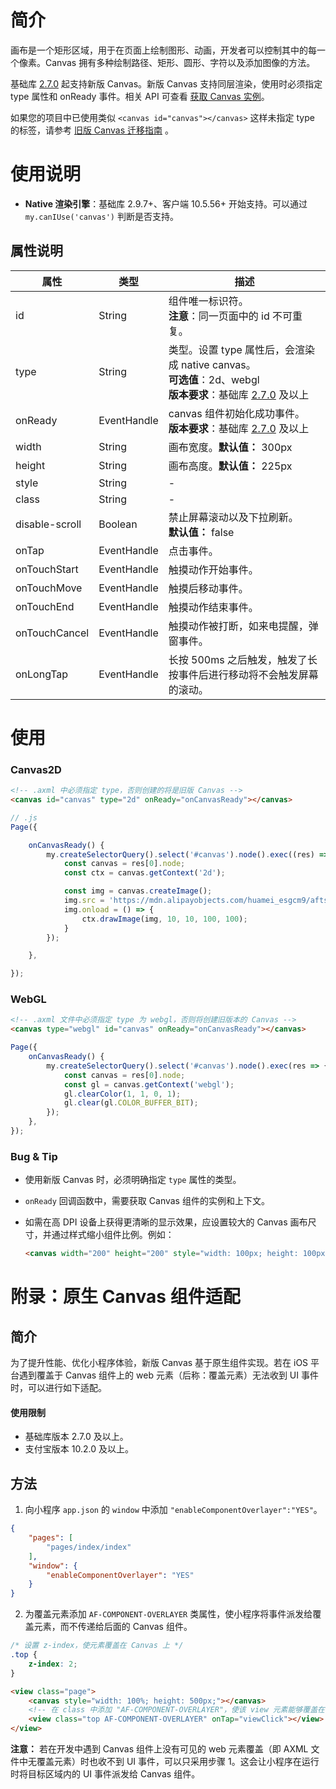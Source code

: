 # 简介

画布是一个矩形区域，用于在页面上绘制图形、动画，开发者可以控制其中的每一个像素。Canvas 拥有多种绘制路径、矩形、圆形、字符以及添加图像的方法。

基础库 [2.7.0](https://opendocs.alipay.com/mini/framework/lib-upgrade-v2) 起支持新版 Canvas。新版 Canvas 支持同层渲染，使用时必须指定 type 属性和 onReady 事件。相关 API 可查看 [获取 Canvas 实例](https://opendocs.alipay.com/mini/01vzqv)。

如果您的项目中已使用类似 `<canvas id="canvas"></canvas>` 这样未指定 type 的标签，请参考 [旧版 Canvas 迁移指南](https://opendocs.alipay.com/mini/055eid) 。

# 使用说明
- **Native 渲染引擎**：基础库 2.9.7+、客户端 10.5.56+ 开始支持。可以通过`my.canIUse('canvas')` 判断是否支持。

## 属性说明

| **属性**       | **类型**    | **描述**                                                     |
| -------------- | ----------- | ------------------------------------------------------------ |
| id             | String      | 组件唯一标识符。<br />**注意**：同一页面中的 id 不可重复。   |
| type           | String      | 类型。设置 type 属性后，会渲染成 native canvas。<br />**可选值**：2d、webgl<br />**版本要求**：基础库 [2.7.0](https://opendocs.alipay.com/mini/framework/compatibility) 及以上 |
| onReady        | EventHandle | canvas 组件初始化成功事件。<br />**版本要求**：基础库 [2.7.0](https://opendocs.alipay.com/mini/framework/compatibility) 及以上 |
| width          | String      | 画布宽度。**默认值：** 300px                                 |
| height         | String      | 画布高度。**默认值：** 225px                                 |
| style          | String      | -                                                            |
| class          | String      | -                                                            |
| disable-scroll | Boolean     | 禁止屏幕滚动以及下拉刷新。<br />**默认值：** false           |
| onTap          | EventHandle | 点击事件。                                                   |
| onTouchStart   | EventHandle | 触摸动作开始事件。                                           |
| onTouchMove    | EventHandle | 触摸后移动事件。                                             |
| onTouchEnd     | EventHandle | 触摸动作结束事件。                                           |
| onTouchCancel  | EventHandle | 触摸动作被打断，如来电提醒，弹窗事件。                       |
| onLongTap      | EventHandle | 长按 500ms 之后触发，触发了长按事件后进行移动将不会触发屏幕的滚动。 |

# 使用

### Canvas2D

```html
<!-- .axml 中必须指定 type，否则创建的将是旧版 Canvas -->
<canvas id="canvas" type="2d" onReady="onCanvasReady"></canvas>
```

```javascript
// .js
Page({

    onCanvasReady() {
        my.createSelectorQuery().select('#canvas').node().exec((res) => {
            const canvas = res[0].node;
            const ctx = canvas.getContext('2d');

            const img = canvas.createImage();
            img.src = 'https://mdn.alipayobjects.com/huamei_esgcm9/afts/img/A*vlKfQKOGboQAAAAAAAAAAAAADsaJAQ/original';
            img.onload = () => {
                ctx.drawImage(img, 10, 10, 100, 100);
            }
        });

    },

});
```
### WebGL

```html
<!-- .axml 文件中必须指定 type 为 webgl，否则将创建旧版本的 Canvas -->
<canvas type="webgl" id="canvas" onReady="onCanvasReady"></canvas>
```

```javascript
Page({
    onCanvasReady() {
        my.createSelectorQuery().select('#canvas').node().exec(res => {
            const canvas = res[0].node;
            const gl = canvas.getContext('webgl');
            gl.clearColor(1, 1, 0, 1);
            gl.clear(gl.COLOR_BUFFER_BIT);
        });
    },
});
```

### Bug & Tip

- 使用新版 Canvas 时，必须明确指定 `type` 属性的类型。
- `onReady` 回调函数中，需要获取 Canvas 组件的实例和上下文。
- 如需在高 DPI 设备上获得更清晰的显示效果，应设置较大的 Canvas 画布尺寸，并通过样式缩小组件比例。例如：

  ```html
  <canvas width="200" height="200" style="width: 100px; height: 100px;"></canvas>
  ```
# 附录：原生 Canvas 组件适配

## 简介

为了提升性能、优化小程序体验，新版 Canvas 基于原生组件实现。若在 iOS 平台遇到覆盖于 Canvas 组件上的 web 元素（后称：覆盖元素）无法收到 UI 事件时，可以进行如下适配。

#### 使用限制

- 基础库版本 2.7.0 及以上。
- 支付宝版本 10.2.0 及以上。

## 方法

1. 向小程序 `app.json` 的 `window` 中添加 `"enableComponentOverlayer":"YES"`。

```json
{
    "pages": [
        "pages/index/index"
    ],
    "window": {
        "enableComponentOverlayer": "YES"
    }
}
```

2. 为覆盖元素添加 `AF-COMPONENT-OVERLAYER` 类属性，使小程序将事件派发给覆盖元素，而不传递给后面的 Canvas 组件。

```css
/* 设置 z-index，使元素覆盖在 Canvas 上 */
.top {
    z-index: 2;
}
```

```html
<view class="page">
    <canvas style="width: 100%; height: 500px;"></canvas>
    <!-- 在 class 中添加 "AF-COMPONENT-OVERLAYER"，使该 view 元素能够覆盖在 Canvas 上方并接收到 UI 事件 -->
    <view class="top AF-COMPONENT-OVERLAYER" onTap="viewClick"></view>
</view>
```

**注意：** 若在开发中遇到 Canvas 组件上没有可见的 web 元素覆盖（即 AXML 文件中无覆盖元素）时也收不到 UI 事件，可以只采用步骤 1。这会让小程序在运行时将目标区域内的 UI 事件派发给 Canvas 组件。
